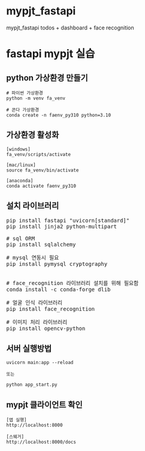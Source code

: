 # mypjt_fastapi
mypjt_fastapi todos + dashboard + face recognition

# fastapi mypjt 실습

## python 가상환경 만들기

```
# 파이썬 가상환경
python -m venv fa_venv

# 콘다 가상환경
conda create -n faenv_py310 python=3.10

```

## 가상환경 활성화

```
[windows]
fa_venv/scripts/activate

[mac/linux]
source fa_venv/bin/activate

[anaconda]
conda activate faenv_py310
```

## 설치 라이브러리

<pre>
pip install fastapi "uvicorn[standard]"
pip install jinja2 python-multipart

# sql ORM
pip install sqlalchemy

# mysql 연동시 필요
pip install pymysql cryptography


# face_recognition 라이브러리 설치를 위해 필요함
conda install -c conda-forge dlib
 
# 얼굴 인식 라이브러리
pip install face_recognition

# 이미지 처리 라이브러리  
pip install opencv-python
</pre>

## 서버 실행방법

```
uvicorn main:app --reload

또는

python app_start.py
```

## mypjt 클라이언트 확인

```
[앱 실행]
http://localhost:8000

[스웨거]
http://localhost:8000/docs
```
